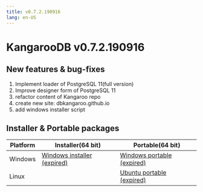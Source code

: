 ```yaml
---
title: v0.7.2.190916
lang: en-US
---
```


# KangarooDB v0.7.2.190916

## New features & bug-fixes
1. Implement loader of PostgreSQL 11(full version)
2. Improve designer form of PostgreSQL 11
3. refactor content of Kangaroo repo
4. create new site: dbkangaroo.github.io
5. add windows installer script



## Installer & Portable packages

| Platform          | Installer(64 bit) | Portable(64 bit)  |
|-------------------|-------------------|-------------------|
| Windows | [Windows installer (expired)](https://github.com/dbkangaroo/kangaroo/releases/download/v0.7.2.190916/Kangaroo_0.7.2.190916_x64.exe) | [Windows portable (expired)](https://github.com/dbkangaroo/kangaroo/releases/download/v0.7.2.190916/Kangaroo_win64_0.7.2.190916.zip) |
| Linux | | [Ubuntu portable (expired)](https://github.com/dbkangaroo/kangaroo/releases/download/v0.7.2.190916/Kangaroo_ubuntu_0.7.2.190916.zip) |

